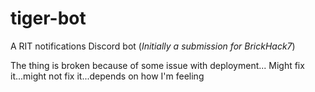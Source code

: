 # tiger-bot
A RIT notifications Discord bot (*Initially a submission for BrickHack7*)

The thing is broken because of some issue with deployment...
Might fix it...might not fix it...depends on how I'm feeling
